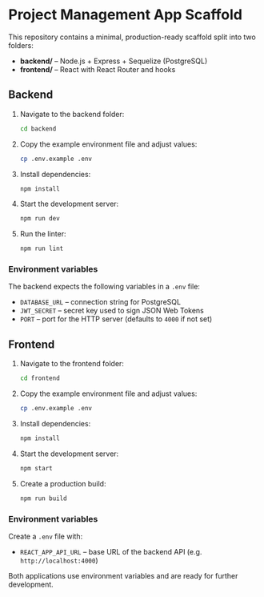 # Project Management App Scaffold

This repository contains a minimal, production-ready scaffold split into two folders:

- **backend/** – Node.js + Express + Sequelize (PostgreSQL)
- **frontend/** – React with React Router and hooks

## Backend

1. Navigate to the backend folder:
   ```bash
   cd backend
   ```
2. Copy the example environment file and adjust values:
   ```bash
   cp .env.example .env
   ```
3. Install dependencies:
   ```bash
   npm install
   ```
4. Start the development server:
   ```bash
   npm run dev
   ```
5. Run the linter:
   ```bash
   npm run lint
   ```

### Environment variables

The backend expects the following variables in a `.env` file:

- `DATABASE_URL` – connection string for PostgreSQL
- `JWT_SECRET` – secret key used to sign JSON Web Tokens
- `PORT` – port for the HTTP server (defaults to `4000` if not set)

## Frontend

1. Navigate to the frontend folder:
   ```bash
   cd frontend
   ```
2. Copy the example environment file and adjust values:
   ```bash
   cp .env.example .env
   ```
3. Install dependencies:
   ```bash
   npm install
   ```
4. Start the development server:
   ```bash
   npm start
   ```
5. Create a production build:
   ```bash
   npm run build
   ```

### Environment variables

Create a `.env` file with:

- `REACT_APP_API_URL` – base URL of the backend API (e.g. `http://localhost:4000`)

Both applications use environment variables and are ready for further development.
